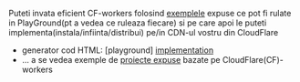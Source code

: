 Puteti invata eficient CF-workers folosind [exemplele](https://developers.cloudflare.com/workers/examples/) expuse ce pot fi rulate in PlayGround(pt a vedea ce ruleaza fiecare) si pe care apoi le puteti implementa(instala/infiinta/distribui) pe/in CDN-ul vostru din CloudFlare

- generator cod HTML: [playground] [implementation](https://workers-playground-dawn-darkness-1140.ion-stefanache.workers.dev/)
- ... a se vedea exemple de [proiecte expuse](https://workers.cloudflare.com/built-with/) bazate pe CloudFlare(CF)-workers
